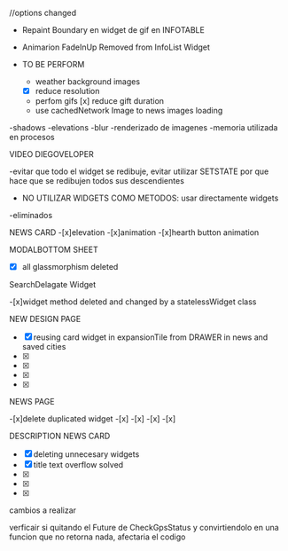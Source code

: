 



//options changed



* Repaint Boundary en widget de gif en INFOTABLE

* Animarion FadeInUp Removed from InfoList Widget




* TO BE PERFORM 

    -   weather background images  
    - [x] reduce resolution
        
    -   perfom gifs
      [x] reduce gift duration
    -   use cachedNetwork Image to news images loading







-shadows
-elevations 
-blur 
-renderizado de imagenes 
-memoria utilizada en procesos


VIDEO DIEGOVELOPER

-evitar que todo el widget se redibuje,
evitar utilizar SETSTATE por que hace que se redibujen todos sus descendientes 

- NO UTILIZAR WIDGETS COMO METODOS: usar 
directamente widgets 


-eliminados

NEWS CARD
-[x]elevation
-[x]animation
-[x]hearth button animation 

MODALBOTTOM SHEET

-[x] all glassmorphism deleted


SearchDelagate Widget

-[x]widget method deleted and changed by a statelessWidget class



NEW DESIGN PAGE 

-[x] reusing card widget in expansionTile from DRAWER in news and saved cities
-[x] 
-[x]
-[x]
-[x]



NEWS PAGE

-[x]delete duplicated widget
-[x]
-[x]
-[x]
-[x]


DESCRIPTION NEWS CARD


-[x] deleting unnecesary widgets
-[x] title text overflow solved
-[x]
-[x]
-[x]




cambios a realizar 


verficair si quitando el Future de CheckGpsStatus y convirtiendolo en una funcion que no retorna nada, afectaria el codigo